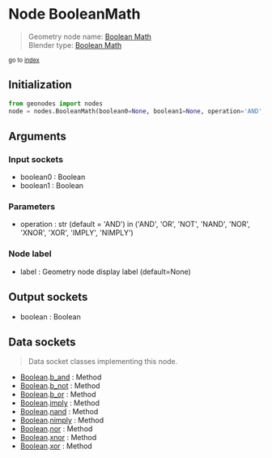 
# Node BooleanMath

> Geometry node name: [Boolean Math](https://docs.blender.org/manual/en/latest/modeling/geometry_nodes/utilities/boolean_math.html)<br>
  Blender type: [Boolean Math](https://docs.blender.org/api/current/bpy.types.FunctionNodeBooleanMath.html)
  
<sub>go to [index](/docs/index.md)</sub>

Initialization
--------------
```python
from geonodes import nodes
node = nodes.BooleanMath(boolean0=None, boolean1=None, operation='AND', label=None)
```



## Arguments


### Input sockets

- boolean0 : Boolean
- boolean1 : Boolean

### Parameters

- operation : str (default = 'AND') in ('AND', 'OR', 'NOT', 'NAND', 'NOR', 'XNOR', 'XOR', 'IMPLY', 'NIMPLY')

### Node label

- label : Geometry node display label (default=None)

## Output sockets

- boolean : Boolean

## Data sockets

> Data socket classes implementing this node.
  
  
- [Boolean](/docs/sockets/Boolean.md).[b_and](/docs/sockets/Boolean.md#b_and) : Method
- [Boolean](/docs/sockets/Boolean.md).[b_not](/docs/sockets/Boolean.md#b_not) : Method
- [Boolean](/docs/sockets/Boolean.md).[b_or](/docs/sockets/Boolean.md#b_or) : Method
- [Boolean](/docs/sockets/Boolean.md).[imply](/docs/sockets/Boolean.md#imply) : Method
- [Boolean](/docs/sockets/Boolean.md).[nand](/docs/sockets/Boolean.md#nand) : Method
- [Boolean](/docs/sockets/Boolean.md).[nimply](/docs/sockets/Boolean.md#nimply) : Method
- [Boolean](/docs/sockets/Boolean.md).[nor](/docs/sockets/Boolean.md#nor) : Method
- [Boolean](/docs/sockets/Boolean.md).[xnor](/docs/sockets/Boolean.md#xnor) : Method
- [Boolean](/docs/sockets/Boolean.md).[xor](/docs/sockets/Boolean.md#xor) : Method
  
